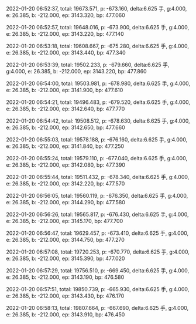 2022-01-20 06:52:37, total: 19673.571, p: -673.160, delta:6.625 手, g:4.000, e: 26.385, b: -212.000, ep: 3143.320, bp: 477.060

2022-01-20 06:52:57, total: 19648.016, p: -673.900, delta:6.625 手, g:4.000, e: 26.385, b: -212.000, ep: 3143.220, bp: 477.140

2022-01-20 06:53:18, total: 19608.667, p: -675.280, delta:6.625 手, g:4.000, e: 26.385, b: -212.000, ep: 3143.440, bp: 477.340

2022-01-20 06:53:39, total: 19502.233, p: -679.660, delta:6.625 手, g:4.000, e: 26.385, b: -212.000, ep: 3143.220, bp: 477.860

2022-01-20 06:54:00, total: 19503.981, p: -678.980, delta:6.625 手, g:4.000, e: 26.385, b: -212.000, ep: 3141.900, bp: 477.610

2022-01-20 06:54:21, total: 19496.483, p: -679.520, delta:6.625 手, g:4.000, e: 26.385, b: -212.000, ep: 3142.640, bp: 477.770

2022-01-20 06:54:42, total: 19508.512, p: -678.630, delta:6.625 手, g:4.000, e: 26.385, b: -212.000, ep: 3142.650, bp: 477.660

2022-01-20 06:55:03, total: 19578.188, p: -676.160, delta:6.625 手, g:4.000, e: 26.385, b: -212.000, ep: 3141.840, bp: 477.250

2022-01-20 06:55:24, total: 19579.110, p: -677.040, delta:6.625 手, g:4.000, e: 26.385, b: -212.000, ep: 3142.080, bp: 477.390

2022-01-20 06:55:44, total: 19511.432, p: -678.340, delta:6.625 手, g:4.000, e: 26.385, b: -212.000, ep: 3142.220, bp: 477.570

2022-01-20 06:56:05, total: 19560.119, p: -676.350, delta:6.625 手, g:4.000, e: 26.385, b: -212.000, ep: 3144.290, bp: 477.580

2022-01-20 06:56:26, total: 19565.817, p: -676.430, delta:6.625 手, g:4.000, e: 26.385, b: -212.000, ep: 3145.170, bp: 477.700

2022-01-20 06:56:47, total: 19629.457, p: -673.410, delta:6.625 手, g:4.000, e: 26.385, b: -212.000, ep: 3144.750, bp: 477.270

2022-01-20 06:57:08, total: 19720.253, p: -670.770, delta:6.625 手, g:4.000, e: 26.385, b: -212.000, ep: 3145.390, bp: 477.020

2022-01-20 06:57:29, total: 19756.510, p: -669.450, delta:6.625 手, g:4.000, e: 26.385, b: -212.000, ep: 3143.190, bp: 476.580

2022-01-20 06:57:51, total: 19850.739, p: -665.930, delta:6.625 手, g:4.000, e: 26.385, b: -212.000, ep: 3143.430, bp: 476.170

2022-01-20 06:58:13, total: 19807.664, p: -667.690, delta:6.625 手, g:4.000, e: 26.385, b: -212.000, ep: 3143.910, bp: 476.450